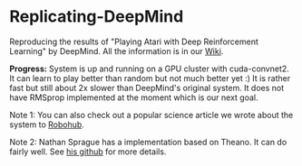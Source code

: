 
Replicating-DeepMind
====================

Reproducing the results of "Playing Atari with Deep Reinforcement Learning" by DeepMind. All the information is in our [Wiki](https://github.com/kristjankorjus/Replicating-DeepMind/wiki).

**Progress:** System is up and running on a GPU cluster with cuda-convnet2. It can learn to play better than random but not much better yet :) It is rather fast but still about 2x slower than DeepMind's original system. It does not have RMSprop implemented at the moment which is our next goal. 

Note 1: You can also check out a popular science article we wrote about the system to [Robohub](http://robohub.org/artificial-general-intelligence-that-plays-atari-video-games-how-did-deepmind-do-it/).

Note 2: Nathan Sprague has a implementation based on Theano. It can do fairly well. See [his github](https://github.com/spragunr/deep_q_rl) for more details.
